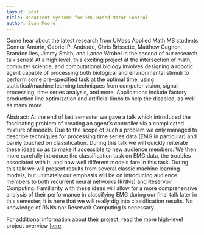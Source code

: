 ```yaml
---
layout: post
title: Recurrent Systems for EMG Based Motor Control
author: Evan Moore
---
```


Come hear about the latest research from UMass Applied Math MS students Connor Amorin, Gabriel P. Andrade, Chris Brissette, Matthew Gagnon, Brandon Iles, Jimmy Smith, and Lance Wrobel in the second of our research talk series! At a high level, this exciting project at the intersection of math, computer science, and computational biology involves designing a robotic agent capable of processing both biological and environmental stimuli to perform some pre-specified task at the optimal time, using statistical/machine learning techniques from computer vision, signal processing, time series analysis, and more. Applications include factory production line optimization and artificial limbs to help the disabled, as well as many more. 

Abstract: At the end of last semester we gave a talk which introduced the fascinating problem of creating an agent's controller via a complicated mixture of models. Due to the scope of such a problem we only managed to describe techniques for processing time series data (EMG in particular) and barely touched on classification. During this talk we will quickly reiterate these ideas so as to make it accessible to new audience members. We then more carefully introduce the classification task on EMG data, the troubles associated with it, and how well different models fare in this task. During this talk we will present results from several classic machine learning models, but ultimately our emphasis will be on introducing audience members to both recurrent neural networks (RNNs) and Reservoir Computing. Familiarity with these ideas will allow for a more comprehensive analysis of their performance in classifying EMG during our final talk later in this semester; it is here that we will really dig into classification results. No knowledge of RNNs nor Reservoir Computing is necessary.

For additional information about their project, read the more high-level project overview [here](https://www.meetup.com/Pioneer-Valley-and-Five-College-R-Statistical-Meetup/events/245317049/).
